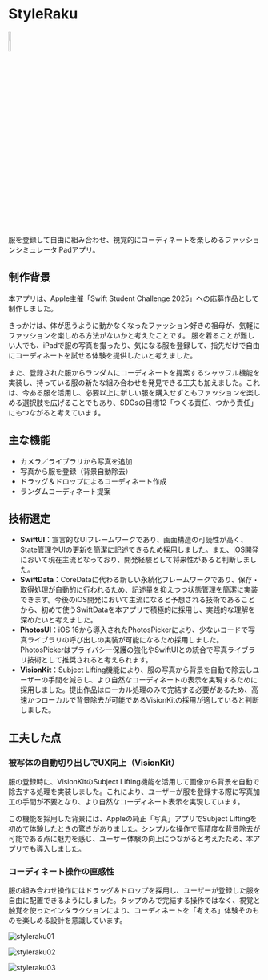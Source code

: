 # StyleRaku

<img src="https://github.com/user-attachments/assets/cc370293-be05-458a-97ac-9b9aa1f66ae0" style="width:10%;">

服を登録して自由に組み合わせ、視覚的にコーディネートを楽しめるファッションシミュレータiPadアプリ。

## 制作背景

本アプリは、Apple主催「Swift Student Challenge 2025」への応募作品として制作しました。

きっかけは、体が思うように動かなくなったファッション好きの祖母が、気軽にファッションを楽しめる方法がないかと考えたことです。
服を着ることが難しい人でも、iPadで服の写真を撮ったり、気になる服を登録して、指先だけで自由にコーディネートを試せる体験を提供したいと考えました。

また、登録された服からランダムにコーディネートを提案するシャッフル機能を実装し、持っている服の新たな組み合わせを発見できる工夫も加えました。これは、今ある服を活用し、必要以上に新しい服を購入せずともファッションを楽しめる選択肢を広げることでもあり、SDGsの目標12「つくる責任、つかう責任」にもつながると考えています。

## 主な機能

- カメラ／ライブラリから写真を追加
- 写真から服を登録（背景自動除去）
- ドラッグ＆ドロップによるコーディネート作成
- ランダムコーディネート提案

## 技術選定

- **SwiftUI**：宣言的なUIフレームワークであり、画面構造の可読性が高く、State管理やUIの更新を簡潔に記述できるため採用しました。また、iOS開発において現在主流となっており、開発経験として将来性があると判断しました。
- **SwiftData**：CoreDataに代わる新しい永続化フレームワークであり、保存・取得処理が自動的に行われるため、記述量を抑えつつ状態管理を簡潔に実装できます。今後のiOS開発において主流になると予想される技術であることから、初めて使うSwiftDataを本アプリで積極的に採用し、実践的な理解を深めたいと考えました。
- **PhotosUI**：iOS 16から導入されたPhotosPickerにより、少ないコードで写真ライブラリの呼び出しの実装が可能になるため採用しました。PhotosPickerはプライバシー保護の強化やSwiftUIとの統合で写真ライブラリ技術として推奨されると考えられます。
- **VisionKit**：Subject Lifting機能により、服の写真から背景を自動で除去しユーザーの手間を減らし、より自然なコーディネートの表示を実現するために採用しました。提出作品はローカル処理のみで完結する必要があるため、高速かつローカルで背景除去が可能であるVisionKitの採用が適していると判断しました。

## **工夫した点**

### 被写体の自動切り出しでUX向上（VisionKit）

服の登録時に、VisionKitのSubject Lifting機能を活用して画像から背景を自動で除去する処理を実装しました。これにより、ユーザーが服を登録する際に写真加工の手間が不要となり、より自然なコーディネート表示を実現しています。

この機能を採用した背景には、Appleの純正「写真」アプリでSubject Liftingを初めて体験したときの驚きがありました。シンプルな操作で高精度な背景除去が可能である点に魅力を感じ、ユーザー体験の向上につながると考えたため、本アプリでも導入しました。

### コーディネート操作の直感性

服の組み合わせ操作にはドラッグ＆ドロップを採用し、ユーザーが登録した服を自由に配置できるようにしました。タップのみで完結する操作ではなく、視覚と触覚を使ったインタラクションにより、コーディネートを「考える」体験そのものを楽しめる設計を意識しています。

![styleraku01](https://github.com/user-attachments/assets/52c8fb60-fbbe-4639-b0a6-8c340b66b019)

![styleraku02](https://github.com/user-attachments/assets/7c3d5cc6-e18c-4121-a8e5-c1afd33a05c3)

![styleraku03](https://github.com/user-attachments/assets/19daf43f-7615-4bda-b543-fcf8ef045748)

